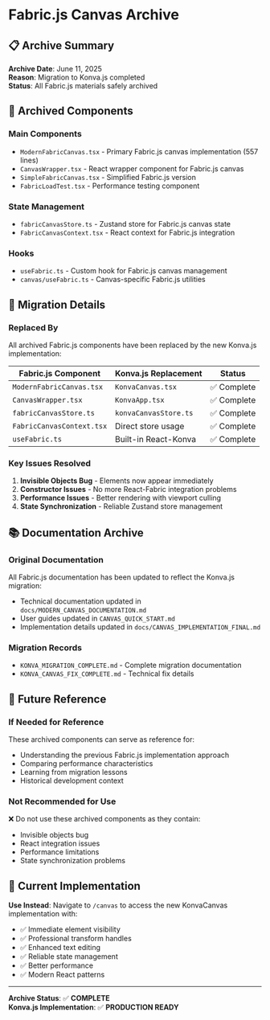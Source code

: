 # Fabric.js Canvas Archive

## 📋 Archive Summary

**Archive Date**: June 11, 2025  
**Reason**: Migration to Konva.js completed  
**Status**: All Fabric.js materials safely archived

## 📁 Archived Components

### Main Components
- `ModernFabricCanvas.tsx` - Primary Fabric.js canvas implementation (557 lines)
- `CanvasWrapper.tsx` - React wrapper component for Fabric.js canvas
- `SimpleFabricCanvas.tsx` - Simplified Fabric.js version
- `FabricLoadTest.tsx` - Performance testing component

### State Management
- `fabricCanvasStore.ts` - Zustand store for Fabric.js canvas state
- `FabricCanvasContext.tsx` - React context for Fabric.js integration

### Hooks
- `useFabric.ts` - Custom hook for Fabric.js canvas management
- `canvas/useFabric.ts` - Canvas-specific Fabric.js utilities

## 🔄 Migration Details

### Replaced By
All archived Fabric.js components have been replaced by the new Konva.js implementation:

| Fabric.js Component | Konva.js Replacement | Status |
|---------------------|---------------------|--------|
| `ModernFabricCanvas.tsx` | `KonvaCanvas.tsx` | ✅ Complete |
| `CanvasWrapper.tsx` | `KonvaApp.tsx` | ✅ Complete |
| `fabricCanvasStore.ts` | `konvaCanvasStore.ts` | ✅ Complete |
| `FabricCanvasContext.tsx` | Direct store usage | ✅ Complete |
| `useFabric.ts` | Built-in React-Konva | ✅ Complete |

### Key Issues Resolved
1. **Invisible Objects Bug** - Elements now appear immediately
2. **Constructor Issues** - No more React-Fabric integration problems
3. **Performance Issues** - Better rendering with viewport culling
4. **State Synchronization** - Reliable Zustand store management

## 📚 Documentation Archive

### Original Documentation
All Fabric.js documentation has been updated to reflect the Konva.js migration:
- Technical documentation updated in `docs/MODERN_CANVAS_DOCUMENTATION.md`
- User guides updated in `CANVAS_QUICK_START.md`
- Implementation details updated in `docs/CANVAS_IMPLEMENTATION_FINAL.md`

### Migration Records
- `KONVA_MIGRATION_COMPLETE.md` - Complete migration documentation
- `KONVA_CANVAS_FIX_COMPLETE.md` - Technical fix details

## 🔮 Future Reference

### If Needed for Reference
These archived components can serve as reference for:
- Understanding the previous Fabric.js implementation approach
- Comparing performance characteristics
- Learning from migration lessons
- Historical development context

### Not Recommended for Use
❌ Do not use these archived components as they contain:
- Invisible objects bug
- React integration issues
- Performance limitations
- State synchronization problems

## 🎯 Current Implementation

**Use Instead**: Navigate to `/canvas` to access the new KonvaCanvas implementation with:
- ✅ Immediate element visibility
- ✅ Professional transform handles
- ✅ Enhanced text editing
- ✅ Reliable state management
- ✅ Better performance
- ✅ Modern React patterns

---

**Archive Status**: ✅ **COMPLETE**  
**Konva.js Implementation**: ✅ **PRODUCTION READY**
